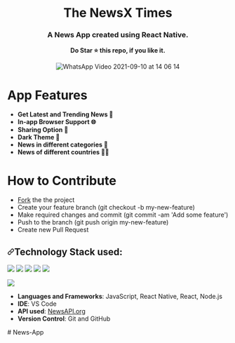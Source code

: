 <div align="center">
  
# The NewsX Times
</div>

<h3 align="center"><b>A News App created using React Native.</b></h3>
<p align="center"><b>Do Star ⭐ this repo, if you like it.</b></p>
<div align="center">
  
![WhatsApp Video 2021-09-10 at 14 06 14](https://user-images.githubusercontent.com/62840625/132826050-3510b704-d1f1-4e2a-af68-1cd53bac4416.gif)

</div>

# App Features
<ul>
<li><strong>Get Latest and Trending News 📰</strong></li>
<li><strong>In-app Browser Support 🌐</strong></li>
<li><strong>Sharing Option 🔗</strong></li>
<li><strong>Dark Theme 🌙</strong></li>
<li><strong>News in different categories 📜</strong></li>
<li><strong>News of different countries 🏳️‍🌈</strong></li>
</ul>

# How to Contribute
<ul>
<li><a href="https://github.com/login?return_to=%2Ftarunsinghofficial%2FNewsXTimes-App">Fork</a> the the project</li>
<li>Create your feature branch (git checkout -b my-new-feature)</li>
<li>Make required changes and commit (git commit -am 'Add some feature')</li>
<li>Push to the branch (git push origin my-new-feature)</li>
<li>Create new Pull Request</li>
</ul>

<h2><a id="user-content-technology-stack-used" class="anchor" aria-hidden="true" href="#technology-stack-used"><svg class="octicon octicon-link" viewBox="0 0 16 16" version="1.1" width="16" height="16" aria-hidden="true"><path fill-rule="evenodd" d="M7.775 3.275a.75.75 0 001.06 1.06l1.25-1.25a2 2 0 112.83 2.83l-2.5 2.5a2 2 0 01-2.83 0 .75.75 0 00-1.06 1.06 3.5 3.5 0 004.95 0l2.5-2.5a3.5 3.5 0 00-4.95-4.95l-1.25 1.25zm-4.69 9.64a2 2 0 010-2.83l2.5-2.5a2 2 0 012.83 0 .75.75 0 001.06-1.06 3.5 3.5 0 00-4.95 0l-2.5 2.5a3.5 3.5 0 004.95 4.95l1.25-1.25a.75.75 0 00-1.06-1.06l-1.25 1.25a2 2 0 01-2.83 0z"></path></svg></a>Technology Stack used:</h2>

<p><img src="https://img.shields.io/badge/React_Native-20232A?style=for-the-badge&logo=react&logoColor=61DAFB" />
<img src="https://img.shields.io/badge/JavaScript-F7DF1E?style=for-the-badge&logo=javascript&logoColor=black" />
<img src="https://img.shields.io/badge/Node.js-43853D?style=for-the-badge&logo=node-dot-js&logoColor=white" />
<img src="https://img.shields.io/badge/React-20232A?style=for-the-badge&logo=react&logoColor=61DAFB" />
<img src="https://img.shields.io/badge/Visual_Studio_Code-0078D4?style=for-the-badge&logo=visual%20studio%20code&logoColor=white" /></p>
<img src="https://img.shields.io/badge/GitHub-100000?style=for-the-badge&logo=github&logoColor=white" />
<ul>
<li><strong>Languages and Frameworks</strong>: JavaScript, React Native, React, Node.js</li>
<li><strong>IDE</strong>: VS Code</li>
  <li><strong>API used</strong>: <a href="https://newsapi.org/">NewsAPI.org</a></li>
<li><strong>Version Control</strong>: Git and GitHub</li>
</ul>
#   N e w s - A p p  
 